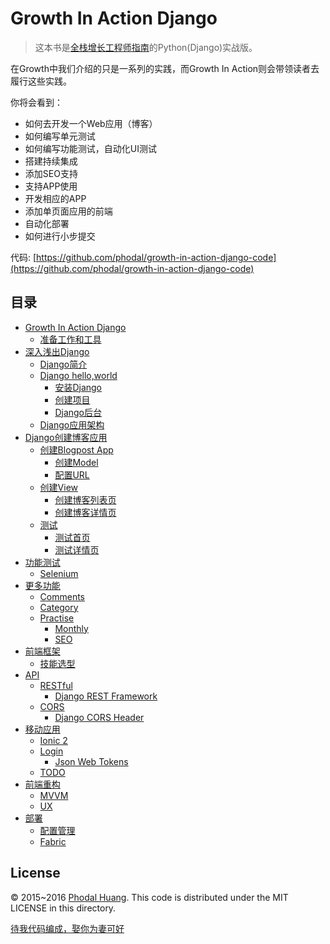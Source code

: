 Growth In Action Django
===

> 这本书是[全栈增长工程师指南](https://github.com/phodal/growth-ebook)的Python(Django)实战版。

在Growth中我们介绍的只是一系列的实践，而Growth In Action则会带领读者去履行这些实践。

你将会看到：

 - 如何去开发一个Web应用（博客）
 - 如何编写单元测试
 - 如何编写功能测试，自动化UI测试
 - 搭建持续集成
 - 添加SEO支持
 - 支持APP使用
 - 开发相应的APP
 - 添加单页面应用的前端
 - 自动化部署
 - 如何进行小步提交

代码: [https://github.com/phodal/growth-in-action-django-code](https://github.com/phodal/growth-in-action-django-code)

目录
---
*   [Growth In Action Django](#growth-in-action-django)
    *   [准备工作和工具](#准备工作和工具)
*   [深入浅出Django](#深入浅出django)
    *   [Django简介](#django简介)
    *   [Django hello,world](#django-helloworld)
        *   [安装Django](#安装django)
        *   [创建项目](#创建项目)
        *   [Django后台](#django后台)
    *   [Django应用架构](#django应用架构)
*   [Django创建博客应用](#django创建博客应用)
    *   [创建Blogpost App](#创建blogpost-app)
        *   [创建Model](#创建model)
        *   [配置URL](#配置url)
    *   [创建View](#创建view)
        *   [创建博客列表页](#创建博客列表页)
        *   [创建博客详情页](#创建博客详情页)
    *   [测试](#测试)
        *   [测试首页](#测试首页)
        *   [测试详情页](#测试详情页)
*   [功能测试](#功能测试)
    *   [Selenium](#selenium)
*   [更多功能](#更多功能)
    *   [Comments](#comments)
    *   [Category](#category)
    *   [Practise](#practise)
        *   [Monthly](#monthly)
        *   [SEO](#seo)
*   [前端框架](#前端框架)
    *   [技能选型](#技能选型)
*   [API](#api)
    *   [RESTful](#restful)
        *   [Django REST Framework](#django-rest-framework)
    *   [CORS](#cors)
        *   [Django CORS Header](#django-cors-header)
*   [移动应用](#移动应用)
    *   [Ionic 2](#ionic-2)
    *   [Login](#login)
        *   [Json Web Tokens](#json-web-tokens)
    *   [TODO](#todo)
*   [前端重构](#前端重构)
    *   [MVVM](#mvvm)
    *   [UX](#ux)
*   [部署](#部署)
    *   [配置管理](#配置管理)
    *   [Fabric](#fabric)
    
License
---

© 2015~2016 [Phodal Huang](https://www.phodal.com). This code is distributed under the MIT LICENSE in this directory.

[待我代码编成，娶你为妻可好](http://www.xuntayizhan.com/person/ji-ke-ai-qing-zhi-er-shi-dai-wo-dai-ma-bian-cheng-qu-ni-wei-qi-ke-hao-wan/)

